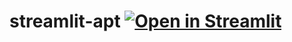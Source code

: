 # streamlit-apt [![Open in Streamlit](https://static.streamlit.io/badges/streamlit_badge_black_white.svg)](https://share.streamlit.io/rivera-fernando/streamlit-apt/main/apt.py)
